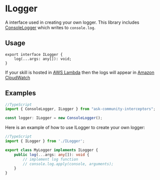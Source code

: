 # ILogger

A interface used in creating your own logger. This library includes [ConsoleLogger](ConsoleLogger.md) which writes to `console.log`.

## Usage

```
export interface ILogger {    
    log(...args: any[]): void;    
}
```

If your skill is hosted in [AWS Lambda](https://aws.amazon.com/lambda/) then the logs will appear in [Amazon CloudWatch](https://aws.amazon.com/cloudwatch/)

## Examples

```ts
//TypeScript
import { ConsoleLogger, ILogger } from "ask-community-interceptors";

const logger: ILogger = new ConsoleLogger();
```

Here is an example of how to use ILogger to create your own logger:

```ts
//TypeScript
import { ILogger } from './ILogger';

export class MyLogger implements ILogger {
    public log(...args: any[]): void {
        // implement log function
        // console.log.apply(console, arguments);
    }
}
```